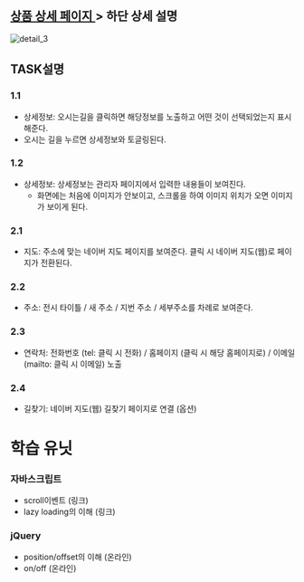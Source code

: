 ## [상품 상세 페이지 ](/task/상품상세페이지.md) > 하단 상세 설명
![detail_3](https://cloud.githubusercontent.com/assets/26952763/26789233/953a4838-4a4a-11e7-80aa-d91b02d0c859.png)


## TASK설명

### 1.1 
- 상세정보: 오시는길을 클릭하면 해당정보를 노출하고 어떤 것이 선택되었는지 표시해준다.
- 오시는 길을 누르면 상세정보와 토글링된다.

### 1.2 
- 상세정보: 상세정보는 관리자 페이지에서 입력한 내용들이 보여진다. 
	- 화면에는 처음에 이미지가 안보이고, 스크롤을 하여 이미지 위치가 오면 이미지가 보이게 된다.

### 2.1 
- 지도: 주소에 맞는 네이버 지도 페이지를 보여준다. 클릭 시 네이버 지도(웹)로 페이지가 전환된다.

### 2.2 
- 주소: 전시 타이틀 / 새 주소 / 지번 주소 / 세부주소를 차례로 보여준다. 

### 2.3 
- 연락처: 전화번호 (tel: 클릭 시 전화) / 홈페이지 (클릭 시 해당 홈페이지로) / 이메일 (mailto: 클릭 시 이메일) 노출 

### 2.4 
- 길찾기: 네이버 지도(웹) 길찾기 페이지로 연결 (옵션)


# 학습 유닛

### 자바스크립트
- scroll이벤트 (링크)
- lazy loading의 이해 (링크)

### jQuery
- position/offset의 이해 (온라인)
- on/off (온라인)

